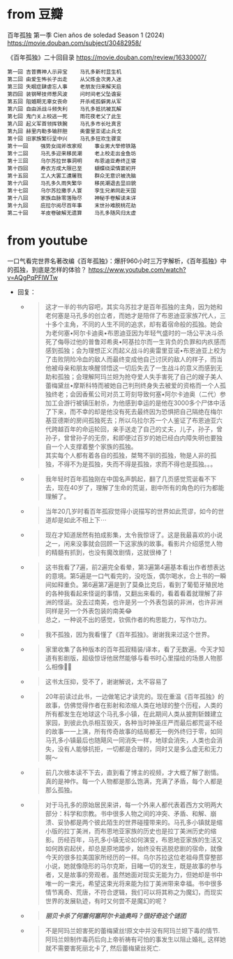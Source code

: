 
# from 豆瓣

百年孤独 第一季 Cien años de soledad Season 1 (2024) https://movie.douban.com/subject/30482958/

《百年孤独》二十回目录 https://movie.douban.com/review/16330007/
```console
第一回	吉普赛神人示异宝	马孔多新村显生机	
第二回	由爱生怖长子出走	从父炼金次男入迷	
第三回	失眠症肆虐忘人事	老朋友归来解天启	
第四回	装钢琴技师惹风波	问时间老父坠谵妄	
第五回	阻婚期无辜女丧命	开杀戒孤僻男从军	
第六回	自由派战斗频失利	马孔多抵抗被瓦解	
第七回	鬼门关上校逃一死	雨花夜老父了此生	
第八回	起义军首领挥铁腕	马孔多市长吐真言	
第九回	赫里内勒多输肝胆	奥雷里亚诺止兵戈	
第十回	旧家族繁衍呈中兴	马孔多狂欢生骤变	
第十一回	强势女阔斧改家规	事业男大举修铁路	
第十二回	马孔多迎来移民潮	老上校走出金鱼坊	
第十三回	乌尔苏拉世事洞明	布恩迪亚寿终正寝	
第十四回	寿衣方成大限已至	蝴蝶绕梁情窦初开	
第十五回	工人大罢工遭屠戮	群众无意识被洗脑	
第十六回	马孔多久雨失繁华	移民潮退去显旧貌	
第十七回	乌尔苏拉撒手人寰	孪生兄弟同赴天国	
第十八回	家族血脉零落殆尽	神秘手卷解读未详	
第十九回	庇拉尔阅尽百年事	末世孙难脱桃花劫	
第二十回	羊皮卷破解无遗算	马孔多随风归太虚
```

# from youtube

一口气看完世界名著改编《百年孤独》：爆肝960小时三万字解析，《百年孤独》中的孤独，到底是怎样的体验？ https://www.youtube.com/watch?v=AQgPqPFlWTw
- 回复：
  * > 这才一半的书内容吧，其实乌苏拉才是百年孤独的主角，因为她和老何塞是马孔多的创立者，而她才是陪伴了布恩迪亚家族7代人，三十多个主角，不同的人生不同的追求，却有着宿命般的孤独。她会为老何塞•阿尔卡迪奥•布恩迪亚因为年轻气盛时的一场公平决斗杀死了侮辱过他的普鲁邓希奥•阿基拉尔而一生背负的负罪和内疚感而感到孤独；会为理想正义而起义战斗的奥雷里亚诺•布恩迪亚上校为了击败阴险冷血的敌人而最终变成他自己讨厌的敌人的样子，而当他被母亲和朋友唤醒领悟这一切后失去了一生战斗的意义而感到无助和孤独；会理解阿玛兰妲为抢夺爱人失手害死了自己的嫂子美人蕾梅黛丝•摩斯科特而被她自己判刑终身失去被爱的资格而一个人孤独终老；会因香蕉公司对员工苛刻导致何塞•阿尔卡迪奥（二代）参加工会游行被镇压射杀，为他感到幸运的是他在3000多个尸体中活了下来，而不幸的却是他没有死去最终因为恐惧把自己隔绝在梅尔基亚德斯的房间孤独死去；所以乌拉尔苏一个人鉴证了布恩迪亚六代跨越百年的命运轮回，亲手送走了自己的丈夫，儿子，孙子，曾孙子，曾曾孙子的无奈，和即便过百岁的她已经白内障失明也要独自一个人支撑着整个家族的孤独。 <br> 其实每个人都有着各自的孤独，桀骜不驯的孤独，物是人非的孤独，不得不为是孤独，失而不得是孤独，求而不得也是孤独。。。
  * > 我年轻时百年孤独刚在中国名声鹊起，翻了几页感觉荒诞看不下去，现在40岁了，理解了生命的荒诞，剧中所有的角色的行为都能理解了。
  * > 当年20几岁时看百年孤寂觉得小说描写的世界如此荒谬，如今的世道却是如此不相上下⋯
  * > 现在才知道居然有拍成影集，太令我惊讶了。这是我最喜欢的小说之一，闲来没事就会回顾一下这家族的故事。看影片介绍感觉人物的精髓有抓到，也没有魔改剧情，这就很棒了！
  * > 这书我看了7遍，前2遍完全看晕，第3遍第4遍基本看出作者想表达的意境。第5遍是一口气看完的，没吃饭，偶尔喝水，合上书的一瞬间如释重负。第6遍第7遍是到了莫桑比克后，看到了葡萄牙殖民地的各种我看起来怪诞的事情，又翻出来看的，看着看着就理解了非洲的怪诞。没去过南美，也许是另一个外表包装的非洲，也许非洲同样是另一个外表包装的南美😂 <br> 总之，一种说不出的感觉，钦佩作者的构思能力，写作功力。
  * > 我不孤独，因为我看懂了《百年孤独》。谢谢我来过这个世界。
  * > 家里收集了各种版本的百年孤寂精装/译本，看了无数遍。今天才知道有影剧版，超级惊讶他居然能够与看书时心里描绘的场景人物那么相像🥹🫶
  * > 这书太压抑，受不了，谢谢解说，太不容易了
  * > 20年前读过此书，一边做笔记才读完的。现在重温《百年孤独》的故事，仿佛觉得作者在影射和浓缩人类在地球的整个历程，人类的所有都发生在地球这个马孔多小镇，在此期间人类从披荆斩棘建立 家园，到彼此仇杀相互毁灭，各种当时神圣庄严而最后都荒诞不经的故事一一上演，所有传奇故事的结局都无一例外终归于零，如同马孔多小镇最后也随飓风一同消失一样，地球会消失，人类也会消失，没有人能够抗拒，一切都是合理的，同时又是多么虚无和无力啊～
  * > 前几次根本读不下去，直到看了博主的视频，才大概了解了剧情。真的是神作。每一个人物都是那么饱满，充满了矛盾，每个人都是那么孤独。
  * > 对于马孔多的原始居民来讲，每一个外来人都代表着西方文明两大部分：科学和宗教。书中很多人物之间的冲突、矛盾、和解、崩溃、妥协都是两个彼此陌生的世界碰撞带来的。马孔多小镇就是缩小版的拉丁美洲，而布恩地亚家族的历史也是拉丁美洲历史的缩影。历经百年，马孔多小镇无论如何演变，布恩地亚家族的生活又如何跌宕起伏，却总是原地踏步，始终没有逃脱悲剧的宿命，就像今天的很多拉美国家所经历的一样。乌尔苏拉这位老祖母贯穿整部小说，她就像隐形的马尔克斯，目睹一切的发生，既是故事的参与者，又是故事的旁观者。虽然她面对现实无能为力，但她却是书中唯一的一束光，希望这束光将来能为拉丁美洲带来幸福。书中很多情节离奇、荒唐，不符合逻辑，我们可以将其称之为魔幻，而现实世界的发展轨迹，有时又何尝不是魔幻的呢？
  * > ***丽贝卡杀了何塞何塞阿尔卡迪奥吗？很好奇这个谜团***
  * > 不是阿玛兰妲害死的蕾梅黛丝!原文中并没有阿玛兰妲下毒的情节. 阿玛兰妲制作毒药后向上帝祈祷有可怕的事发生以阻止婚礼, 这样她就不需要害死丽北卡了, 然后蕾梅黛丝死亡.
